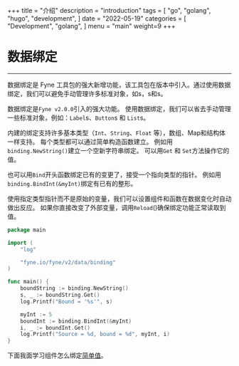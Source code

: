 +++
title = "介绍"
description = "introduction"
tags = [
    "go",
    "golang",
    "hugo",
    "development",
]
date = "2022-05-19"
categories = [
    "Development",
    "golang",
]
menu = "main"
weight=9
+++


# 数据绑定
---

数据绑定是 Fyne 工具包的强大新增功能，该工具包在版本中引入。通过使用数据绑定，我们可以避免手动管理许多标准对象，如s，s和s。

数据绑定是`Fyne v2.0.0`引入的强大功能。
使用数据绑定，我们可以省去手动管理一些标准对象，例如：`Label`s、`Button`s 和 `List`s。

内建的绑定支持许多基本类型（`Int`、`String`、`Float` 等），数组、Map和结构体一样支持。
每个类型都可以通过简单构造函数建立。
例如用`binding.NewString()`建立一个空新字符串绑定。
可以用`Get` 和 `Set`方法操作它的值。 

也可以用`Bind`开头函数绑定已有的变更了，接受一个指向类型的指针。
例如用`binding.BindInt(&myInt)`绑定有已有的整形。

使用指定类型指针而不是原始的变量，我们可以设置组件和函数在数据变化时自动做出反应。
如果你直接改变了外部变量，调用`Reload`()确保绑定功能正常读取到值。


```go
package main

import (
	"log"

	"fyne.io/fyne/v2/data/binding"
)

func main() {
	boundString := binding.NewString()
	s, _ := boundString.Get()
	log.Printf("Bound = '%s'", s)

	myInt := 5
	boundInt := binding.BindInt(&myInt)
	i, _ := boundInt.Get()
	log.Printf("Source = %d, bound = %d", myInt, i)
}
```
下面我面学习组件怎么绑定[简单值](simple)。

